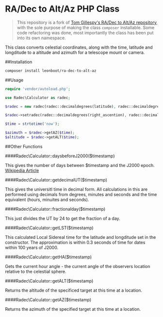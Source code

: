 RA/Dec to Alt/Az PHP Class
================

> This repository is a fork of [Tom Gillespy's RA/Dec to Alt/Az repository](https://github.com/tomgillespy), with the sole purpose of making the class `composer` installable. Some code refactoring was done, most importantly the class has been put into its own namespace.

This class converts celestial coordinates, along with the time, latitude and longditude to a altitude and azimuth for a telescope mount or camera.

##Installation

```bash
composer install leonboot/ra-dec-to-alt-az
```

##Usage

```php
require 'vendor/autoload.php';

use Radec\Calculator as radec;

$radec = new radec(radec::decimaldegrees(latitude), radec::decimaldegrees(longditude));

$radec->setradec(radec::decimaldegrees(right_ascention), radec::decimaldegrees(declination));

$time = strtotime('now');

$azimuth = $radec->getAZ($time);
$altitude = $radec->getALT($time);
```
##Other Functions

####Radec\Calculator::daysbeforeJ2000($timestamp)

This gives the number of days between $timestamp and the J2000 epoch. [Wikipedia Article](http://en.wikipedia.org/wiki/Epoch_(astronomy)#Julian_years_and_J2000)

####Radec\Calculator::getdecimalUT($timestamp)

This gives the universitl time in decimal form. All calculations in this are performed using decimals from degrees, minutes and seconds and the time equivalent (hours, minuites and seconds).

####Radec\Calculator::fractionalday($timestamp)

This just divides the UT by 24 to get the fraction of a day.

####Radec\Calculator::getLST($timestamp)

This calculated Local Sidereal time for the latitude and longditude set in the constructor. The approximation is within 0.3 seconds of time for dates within 100 years of J2000.

####Radec\Calculator::getHA($timestamp)

Gets the current hour angle - the current angle of the observers location relative to the celestial sphere.

####Radec\Calculator::getALT($timestamp)

Returns the altitude of the specificed target at this time at a location.

####Radec\Calculator::getAZ($timestamp)

Returns the azimuth of the specified target at this time at a location.

